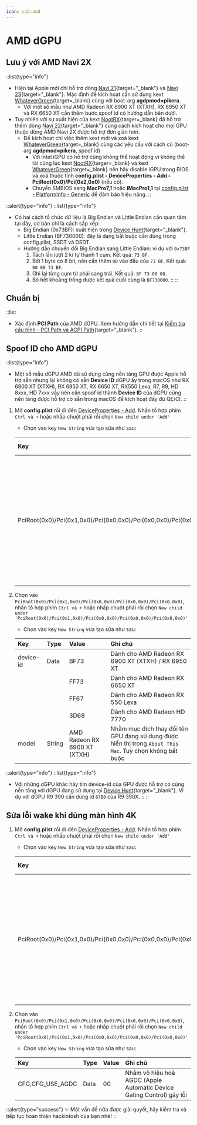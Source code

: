 ```yaml
---
icon: cib:amd
---
```


# AMD dGPU

## Lưu ý với AMD Navi 2X

::list{type="info"}
- Hiện tại Apple mới chỉ hỗ trợ dòng [Navi 21](https://www.techpowerup.com/gpu-specs/amd-navi-21.g923){target="_blank"} và [Navi 23](https://www.techpowerup.com/gpu-specs/amd-navi-23.g926){target="_blank"}. Mặc định để kích hoạt cần sử dụng kext [WhateverGreen](https://github.com/acidanthera/WhateverGreen){target=_blank} cùng với boot-arg **agdpmod=pikera**.
    - Với một số mẫu như AMD Radeon RX 6900 XT (XTXH), RX 6950 XT và RX 6650 XT cần thêm bước spoof id có hướng dẫn bên dưới.
- Tuy nhiên với sự xuất hiện của kext [NootRX](https://github.com/ChefKissInc/NootRX){targer=_blank} đã hỗ trợ thêm dòng [Navi 22](https://www.techpowerup.com/gpu-specs/amd-navi-22.g951){target="_blank"} cùng cách kích hoạt cho mọi GPU thuộc dòng AMD Navi 2X được hỗ trợ đơn giản hơn.
    - Để kích hoạt chỉ việc thêm kext mới và xoá kext [WhateverGreen](https://github.com/acidanthera/WhateverGreen){target=_blank} cùng các yêu cầu với cách cũ (boot-arg **agdpmod=pikera**, spoof id)
        - Với Intel iGPU có hỗ trợ cũng không thể hoạt động vì không thể tải cùng lúc kext [NootRX](https://github.com/ChefKissInc/NootRX){targer=_blank} và kext [WhateverGreen](https://github.com/acidanthera/WhateverGreen){target=_blank} nên hãy disable iGPU trong BIOS và xoá thuộc tính **config.plist - DeviceProperties - Add - PciRoot(0x0)/Pci(0x2,0x0)** (nếu có).
        - Chuyển SMBIOS sang **MacPro7,1** hoặc **iMacPro1,1** tại [config.plist - PlatformInfo - Generic](/gathering-files/config/platforminfo) để đảm bảo hiệu năng.
::

::alert{type="info"}
::list{type="info"}
- Có hai cách tổ chức dữ liệu là Big Endian và Little Endian cần quan tâm tại đây, cơ bản chỉ là cách sắp xếp:
    - Big Endian (0x73BF): xuất hiện trong [Device Hunt](https://devicehunt.com/view/type/pci/vendor/1002){target="_blank"}.
    - Little Endian (BF730000): đây là dạng bắt buộc cần dùng trong config.plist, SSDT và DSDT.
    - Hướng dẫn chuyển đổi Big Endian sang Little Endian: ví dụ với `0x73BF`
        1. Tách lần lượt 2 kí tự thành 1 cụm. Kết quả: `73 BF`.
        2. Bởi 1 byte có 8 bit, nên cần thêm `00` vào đầu của `73 BF`. Kết quả: `00 00 73 BF`.
        3. Ghi lại từng cụm từ phải sang trái. Kết quả: `BF 73 00 00`.
        4. Bỏ hết khoảng trống được kết quả cuối cùng là `BF730000`.
::
::


## Chuẩn bị

::list
- Xác định **PCI Path** của AMD dGPU. Xem hướng dẫn chi tiết tại [Kiếm tra cấu hình - PCI Path và ACPI Path](/hardware/check-hardware-information#pci-path-và-acpi-path){target="_blank"}.
::

## Spoof ID cho AMD dGPU

::list{type="info"}
- Một số mẫu dGPU AMD dù sử dụng cùng nền tảng GPU được Apple hỗ trợ sẵn nhưng lại không có sẵn **Device ID** dGPU ấy trong macOS như RX 6900 XT (XTXH), RX 6950 XT, RX 6650 XT, RX550 Lexa, R7, R9, HD 8xxx, HD 7xxx vậy nên cần spoof id thành **Device ID** của dGPU cùng nền tảng được hỗ trợ có sẵn trong macOS để kích hoạt đầy đủ QE/CI.
::

1. Mở **config.plist** rồi đi đến [DeviceProperties - Add](/gathering-files/config/deviceproperties#add). Nhấn tổ hợp phím `Ctrl và +` hoặc nhấp chuột phải rồi chọn `New child under 'Add'`
    - Chọn vào key `New String` vừa tạo sửa như sau:

    | Key | Type | Ghi chú |
    | :-- | :--- | :------ |
    | PciRoot(0x0)/Pci(0x1,0x0)/Pci(0x0,0x0)/Pci(0x0,0x0)/Pci(0x0,0x0) | Dictionary | Thay `New String` thành **PCI Path** đã xác định. Nhấp hai lần vào `Type` để chọn định dạng khác |

2. Chọn vào `PciRoot(0x0)/Pci(0x1,0x0)/Pci(0x0,0x0)/Pci(0x0,0x0)/Pci(0x0,0x0)`, nhấn tổ hợp phím `Ctrl và +` hoặc nhấp chuột phải rồi chọn `New child under 'PciRoot(0x0)/Pci(0x1,0x0)/Pci(0x0,0x0)/Pci(0x0,0x0)/Pci(0x0,0x0)'`
    - Chọn vào key `New String` vừa tạo sửa như sau:

    | Key | Type | Value | Ghi chú |
    | :-- | :--- | :---- | :------ |
    | device-id	| Data | BF73 | Dành cho AMD Radeon RX 6900 XT (XTXH) / RX 6950 XT |
    | |  | FF73 | Dành cho AMD Radeon RX 6650 XT |
    |  |  | FF67 | Dành cho AMD Radeon RX 550 Lexa |
    |  |  | 3D68 | Dành cho AMD Radeon HD 7770 |
    | model	| String | AMD Radeon RX 6900 XT (XTXH) | Nhằm mục đích thay đổi tên GPU đang sử dụng được hiển thị trong `About This Mac`. Tuỳ chọn không bắt buộc |

::alert{type="info"}
::list{type="info"}
- Với những dGPU khác hãy tìm device-id của GPU được hỗ trợ có cùng nền tảng với dGPU đang sử dụng tại [Device Hunt](https://devicehunt.com/view/type/pci/vendor/1002){target="_blank"}. Ví dụ với dGPU R9 390 cần dùng id `67B0` của R9 390X.
::
::

## Sửa lỗi wake khi dùng màn hình 4K

1. Mở **config.plist** rồi đi đến [DeviceProperties - Add](/gathering-files/config/deviceproperties#add). Nhấn tổ hợp phím `Ctrl và +` hoặc nhấp chuột phải rồi chọn `New child under 'Add'`
    - Chọn vào key `New String` vừa tạo sửa như sau:

    | Key | Type | Ghi chú |
    | :-- | :--- | :------ |
    | PciRoot(0x0)/Pci(0x1,0x0)/Pci(0x0,0x0)/Pci(0x0,0x0)/Pci(0x0,0x0) | Dictionary | Thay `New String` thành **PCI Path** đã xác định. Nhấp hai lần vào `Type` để chọn định dạng khác |

2. Chọn vào `PciRoot(0x0)/Pci(0x1,0x0)/Pci(0x0,0x0)/Pci(0x0,0x0)/Pci(0x0,0x0)`, nhấn tổ hợp phím `Ctrl và +` hoặc nhấp chuột phải rồi chọn `New child under 'PciRoot(0x0)/Pci(0x1,0x0)/Pci(0x0,0x0)/Pci(0x0,0x0)/Pci(0x0,0x0)'`
    - Chọn vào key `New String` vừa tạo sửa như sau:

    | Key | Type | Value | Ghi chú |
    | :-- | :--- | :---- | :------ |
    | CFG,CFG_USE_AGDC | Data | 00 | Nhằm vô hiệu hoá AGDC (Apple Automatic Device Gating Control) gây lỗi |

::alert{type="success"}
✨ Một vấn đề nữa được giải quyết, hãy kiểm tra và tiếp tục hoàn thiện hackintosh của bạn nhé!
::